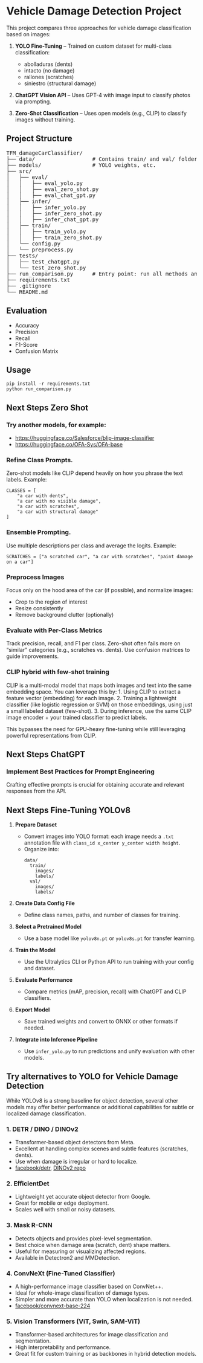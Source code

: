 # Vehicle Damage Detection Project

This project compares three approaches for vehicle damage classification based on images:

1. **YOLO Fine-Tuning** – Trained on custom dataset for multi-class classification:
   - abolladuras (dents)
   - intacto (no damage)
   - rallones (scratches)
   - siniestro (structural damage)

2. **ChatGPT Vision API** – Uses GPT-4 with image input to classify photos via prompting.

3. **Zero-Shot Classification** – Uses open models (e.g., CLIP) to classify images without training.

## Project Structure

<pre lang="markdown">
TFM_damageCarClassifier/
├── data/                  # Contains train/ and val/ folders
├── models/                # YOLO weights, etc.
├── src/
│   ├── eval/
│   │   ├── eval_yolo.py
│   │   ├── eval_zero_shot.py
│   │   ├── eval_chat_gpt.py
│   ├── infer/
│   │   ├── infer_yolo.py
│   │   ├── infer_zero_shot.py
│   │   ├── infer_chat_gpt.py
│   ├── train/
│   │   ├── train_yolo.py
│   │   ├── train_zero_shot.py
│   └── config.py
│   └── preprocess.py
├── tests/
│   ├── test_chatgpt.py
│   └── test_zero_shot.py
├── run_comparison.py      # Entry point: run all methods and compare
├── requirements.txt
├── .gitignore
└── README.md
</pre>

## Evaluation

- Accuracy
- Precision
- Recall
- F1-Score
- Confusion Matrix

## Usage

```
pip install -r requirements.txt
python run_comparison.py
```

## Next Steps Zero Shot
### Try another models, for example:
  - https://huggingface.co/Salesforce/blip-image-classifier
  - https://huggingface.co/OFA-Sys/OFA-base

### Refine Class Prompts. 
Zero-shot models like CLIP depend heavily on how you phrase the text labels.
Example:
```
CLASSES = [
    "a car with dents",
    "a car with no visible damage",
    "a car with scratches",
    "a car with structural damage"
]
```
### Ensemble Prompting.
Use multiple descriptions per class and average the logits.
Example:
```
SCRATCHES = ["a scratched car", "a car with scratches", "paint damage on a car"]
```

### Preprocess Images
Focus only on the hood area of the car (if possible), and normalize images:
- Crop to the region of interest
- Resize consistently
- Remove background clutter (optionally)


### Evaluate with Per-Class Metrics
Track precision, recall, and F1 per class. Zero-shot often fails more on “similar” categories (e.g., scratches vs. dents).
Use confusion matrices to guide improvements.

### CLIP hybrid with few-shot training
CLIP is a multi-modal model that maps both images and text into the same embedding space. You can leverage this by:
	1.	Using CLIP to extract a feature vector (embedding) for each image.
	2.	Training a lightweight classifier (like logistic regression or SVM) on those embeddings, using just a small labeled dataset (few-shot).
	3.	During inference, use the same CLIP image encoder + your trained classifier to predict labels.

This bypasses the need for GPU-heavy fine-tuning while still leveraging powerful representations from CLIP.


## Next Steps ChatGPT
###  Implement Best Practices for Prompt Engineering

Crafting effective prompts is crucial for obtaining accurate and relevant responses from the API.

## Next Steps Fine-Tuning YOLOv8
1. **Prepare Dataset**  
   - Convert images into YOLO format: each image needs a `.txt` annotation file with `class_id x_center y_center width height`.
   - Organize into:  
     ```
     data/
       train/
         images/
         labels/
       val/
         images/
         labels/
     ```

2. **Create Data Config File**  
   - Define class names, paths, and number of classes for training.

3. **Select a Pretrained Model**  
   - Use a base model like `yolov8n.pt` or `yolov8s.pt` for transfer learning.

4. **Train the Model**  
   - Use the Ultralytics CLI or Python API to run training with your config and dataset.

5. **Evaluate Performance**  
   - Compare metrics (mAP, precision, recall) with ChatGPT and CLIP classifiers.

6. **Export Model**  
   - Save trained weights and convert to ONNX or other formats if needed.

7. **Integrate into Inference Pipeline**  
   - Use `infer_yolo.py` to run predictions and unify evaluation with other models.


## Try alternatives to YOLO for Vehicle Damage Detection

While YOLOv8 is a strong baseline for object detection, several other models may offer better performance or additional capabilities for subtle or localized damage classification.

### 1. **DETR / DINO / DINOv2**  
- Transformer-based object detectors from Meta.
- Excellent at handling complex scenes and subtle features (scratches, dents).
- Use when damage is irregular or hard to localize.
- [facebook/detr](https://huggingface.co/facebook/detr-resnet-50), [DINOv2 repo](https://github.com/facebookresearch/dinov2)

### 2. **EfficientDet**  
- Lightweight yet accurate object detector from Google.
- Great for mobile or edge deployment.
- Scales well with small or noisy datasets.

### 3. **Mask R-CNN**  
- Detects objects and provides pixel-level segmentation.
- Best choice when damage area (scratch, dent) shape matters.
- Useful for measuring or visualizing affected regions.
- Available in Detectron2 and MMDetection.

### 4. **ConvNeXt (Fine-Tuned Classifier)**  
- A high-performance image classifier based on ConvNet++.
- Ideal for whole-image classification of damage types.
- Simpler and more accurate than YOLO when localization is not needed.
- [facebook/convnext-base-224](https://huggingface.co/facebook/convnext-base-224)

### 5. **Vision Transformers (ViT, Swin, SAM-ViT)**  
- Transformer-based architectures for image classification and segmentation.
- High interpretability and performance.
- Great fit for custom training or as backbones in hybrid detection models.